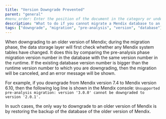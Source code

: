 ```yaml
---
title: "Version Downgrade Prevented"
parent: "general"
#menu_order: Enter the position of the document in the category or under the parent; number by 10 (for first), 20, 30, etc. for easy ordering of other documents in the future if necessary; don't add brackets or quotation marks; if no number is added, the system will add an extremely high number to order the documents, which means that if you only want a document to appear at the top, you only have to add "10" to that specific document, you don't have to order all the other documents in the category/under the parent
description: "What to do if you cannot migrate a Mendix database to an earlier version"
tags: ["downgrade", "migration", "pre-analysis", "version", "database"]
---
```


When downgrading to an older version of Mendix; during the migration phase, the data storage layer will first check whether any Mendix system tables have changed. It does this by comparing the pre-analysis phase migration version number in the database with the same version number in the runtime. If the existing database version number is bigger than the runtime version number to which you are downgrading, then the migration will be canceled, and an error message will be shown.

For example, if you downgrade from Mendix version 7.4 to Mendix version 6.10, then the following log line is shown in the Mendix console: `Unsupported pre-analysis migration: version '3.0.0' cannot be downgraded to version '2.0.1'.`

In such cases, the only way to downgrade to an older version of Mendix is by restoring the backup of the database of the older version of Mendix.
